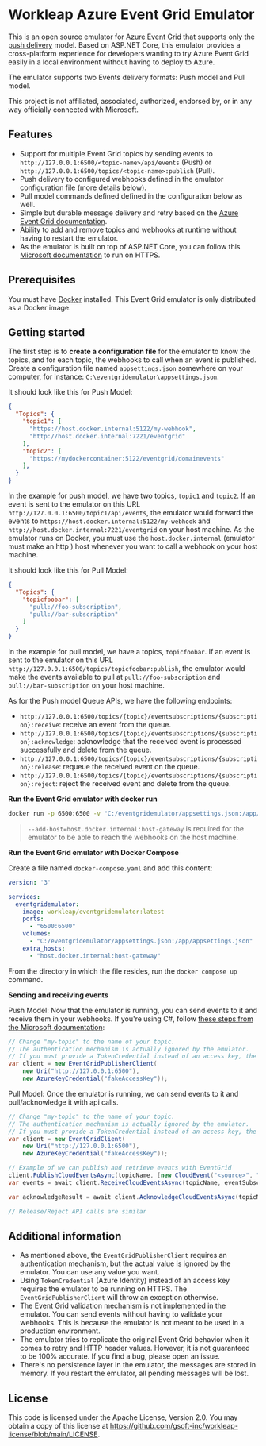 # Workleap Azure Event Grid Emulator

This is an open source emulator for [Azure Event Grid](https://learn.microsoft.com/en-us/azure/event-grid/overview) that supports only the [push delivery](https://learn.microsoft.com/en-us/azure/event-grid/push-delivery-overview) model. Based on ASP.NET Core, this emulator provides a cross-platform experience for developers wanting to try Azure Event Grid easily in a local environment without having to deploy to Azure.

The emulator supports two Events delivery formats: Push model and Pull model.

This project is not affiliated, associated, authorized, endorsed by, or in any way officially connected with Microsoft.

## Features

- Support for multiple Event Grid topics by sending events to `http://127.0.0.1:6500/<topic-name>/api/events` (Push)  or `http://127.0.0.1:6500/topics/<topic-name>:publish` (Pull).
- Push delivery to configured webhooks defined in the emulator configuration file (more details below).
- Pull model commands defined defined in the configuration below as well.
- Simple but durable message delivery and retry based on the [Azure Event Grid documentation](https://learn.microsoft.com/en-us/azure/event-grid/delivery-and-retry).
- Ability to add and remove topics and webhooks at runtime without having to restart the emulator.
- As the emulator is built on top of ASP.NET Core, you can follow this [Microsoft documentation](https://learn.microsoft.com/en-us/aspnet/core/security/docker-compose-https) to run on HTTPS.

## Prerequisites

You must have [Docker](https://www.docker.com/get-started/) installed. This Event Grid emulator is only distributed as a Docker image.

## Getting started

The first step is to **create a configuration file** for the emulator to know the topics, and for each topic, the webhooks to call when an event is published.
Create a configuration file named `appsettings.json` somewhere on your computer, for instance: `C:\eventgridemulator\appsettings.json`.

It should look like this for Push Model:

```json
{
  "Topics": {
    "topic1": [
      "https://host.docker.internal:5122/my-webhook",
      "http://host.docker.internal:7221/eventgrid"
    ],
    "topic2": [
      "https://mydockercontainer:5122/eventgrid/domainevents"
    ],
  }
}
```
In the example for push model, we have two topics, `topic1` and `topic2`. If an event is sent to the emulator on this URL `http://127.0.0.1:6500/topic1/api/events`, the emulator would forward the events to `https://host.docker.internal:5122/my-webhook` and `http://host.docker.internal:7221/eventgrid` on your host machine. As the emulator runs on Docker, you must use the `host.docker.internal` (emulator must make an http ) host whenever you want to call a webhook on your host machine.

It should look like this for Pull Model:
```json
{
  "Topics": {
    "topicfoobar": [
      "pull://foo-subscription",
      "pull://bar-subscription"
    ]
  }
}
```

In the example for pull model, we have a topics, `topicfoobar`. If an event is sent to the emulator on this URL `http://127.0.0.1:6500/topics/topicfoobar:publish`, the emulator would make the events available to pull at `pull://foo-subscription` and `pull://bar-subscription` on your host machine.

As for the Push model Queue APIs, we have the following endpoints:

- `http://127.0.0.1:6500/topics/{topic}/eventsubscriptions/{subscription}:receive`: receive an event from the queue.
- `http://127.0.0.1:6500/topics/{topic}/eventsubscriptions/{subscription}:acknowledge`: acknowledge that the received event is processed successfully and delete from the queue.
- `http://127.0.0.1:6500/topics/{topic}/eventsubscriptions/{subscription}:release`: requeue the received event on the queue.
- `http://127.0.0.1:6500/topics/{topic}/eventsubscriptions/{subscription}:reject`: reject the received event and delete from the queue.

**Run the Event Grid emulator with docker run**

```bash
docker run -p 6500:6500 -v "C:/eventgridemulator/appsettings.json:/app/appsettings.json" --add-host=host.docker.internal:host-gateway workleap/eventgridemulator
```

> `--add-host=host.docker.internal:host-gateway` is required for the emulator to be able to reach the webhooks on the host machine.

**Run the Event Grid emulator with Docker Compose**

Create a file named `docker-compose.yaml` and add this content:

```yaml
version: '3'

services:
  eventgridemulator:
    image: workleap/eventgridemulator:latest
    ports:
      - "6500:6500"
    volumes:
      - "C:/eventgridemulator/appsettings.json:/app/appsettings.json"
    extra_hosts:
      - "host.docker.internal:host-gateway"
```

From the directory in which the file resides, run the `docker compose up` command.

**Sending and receiving events**

Push Model: Now that the emulator is running, you can send events to it and receive them in your webhooks. If you're using C#, follow [these steps from the Microsoft documentation](https://learn.microsoft.com/en-us/dotnet/api/overview/azure/messaging.eventgrid-readme?view=azure-dotnet):

```csharp
// Change "my-topic" to the name of your topic.
// The authentication mechanism is actually ignored by the emulator.
// If you must provide a TokenCredential instead of an access key, the emulator must be running on HTTPS.
var client = new EventGridPublisherClient(
    new Uri("http://127.0.0.1:6500"),
    new AzureKeyCredential("fakeAccessKey"));
```
Pull Model: Once the emulator is running, we can send events to it and pull/acknowledge it with api calls.

```csharp
// Change "my-topic" to the name of your topic.
// The authentication mechanism is actually ignored by the emulator.
// If you must provide a TokenCredential instead of an access key, the emulator must be running on HTTPS.
var client = new EventGridClient(
    new Uri("http://127.0.0.1:6500"),
    new AzureKeyCredential("fakeAccessKey"));

// Example of we can publish and retrieve events with EventGrid
client.PublishCloudEventsAsync(topicName, [new CloudEvent("<source>", "<type>", data));
var events = await client.ReceiveCloudEventsAsync(topicName, eventSubscriptionName);

var acknowledgeResult = await client.AcknowledgeCloudEventsAsync(topicName, eventSubscriptionName, new AcknowledgeOptions([<lock token obtained from the received cloud event>]));

// Release/Reject API calls are similar
```

## Additional information

- As mentioned above, the `EventGridPublisherClient` requires an authentication mechanism, but the actual value is ignored by the emulator. You can use any value you want.
- Using `TokenCredential` (Azure Identity) instead of an access key requires the emulator to be running on HTTPS. The `EventGridPublisherClient` will throw an exception otherwise.
- The Event Grid validation mechanism is not implemented in the emulator. You can send events without having to validate your webhooks. This is because the emulator is not meant to be used in a production environment.
- The emulator tries to replicate the original Event Grid behavior when it comes to retry and HTTP header values. However, it is not guaranteed to be 100% accurate. If you find a bug, please open an issue.
- There's no persistence layer in the emulator, the messages are stored in memory. If you restart the emulator, all pending messages will be lost.

## License

This code is licensed under the Apache License, Version 2.0. You may obtain a copy of this license at https://github.com/gsoft-inc/workleap-license/blob/main/LICENSE.